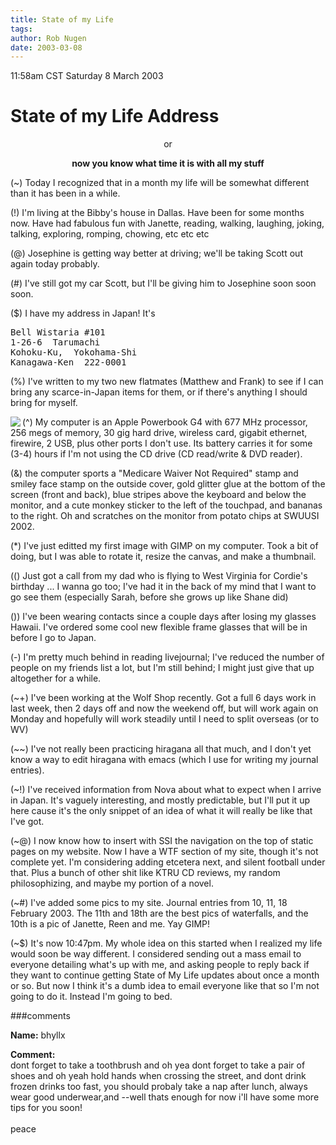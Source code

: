 ```yaml
---
title: State of my Life
tags: 
author: Rob Nugen
date: 2003-03-08
---
```


<p class=date>11:58am CST Saturday 8 March 2003</p>

<h1>State of my Life Address</h1>

<p><center>or</center></p>

<p><center><b>now you know what time it is with all my stuff</b></center></p>

<p>(~) Today I recognized that in a month my life will be somewhat
different than it has been in a while.</p>

<p>(!) I'm living at the Bibby's house in Dallas.  Have been for some
months now.  Have had fabulous fun with Janette, reading, walking,
laughing, joking, talking, exploring, romping, chowing, etc etc
etc</p>

<p>(@) Josephine is getting way better at driving; we'll be taking
Scott out again today probably.</p>

<p>(#) I've still got my car Scott, but I'll be giving him to
Josephine soon soon soon.</p>

<p>($) I have my address in Japan!  It's
<pre>
Bell Wistaria #101
1-26-6  Tarumachi
Kohoku-Ku,  Yokohama-Shi
Kanagawa-Ken  222-0001
</pre></p>

<p>(%) I've written to my two new flatmates (Matthew and Frank) to see
if I can bring any scarce-in-Japan items for them, or if there's
anything I should bring for myself.</p>

<p>(^) <a href="/images/hardware/laptop/PowerBook_G4/computer_monkey.jpg"><img
src="/images/hardware/laptop/PowerBook_G4/thumbs/computer_monkey.jpg" align=left
border=0></a> My computer is an Apple Powerbook G4 with 677 MHz
processor, 256 megs of memory, 30 gig hard drive, wireless card,
gigabit ethernet, firewire, 2 USB, plus other ports I don't use.  Its
battery carries it for some (3-4) hours if I'm not using the CD drive
(CD read/write & DVD reader).</p>

<p>(&) the computer sports a "Medicare Waiver Not Required" stamp and
smiley face stamp on the outside cover, gold glitter glue at the
bottom of the screen (front and back), blue stripes above the keyboard
and below the monitor, and a cute monkey sticker to the left of the
touchpad, and bananas to the right.  Oh and scratches on the monitor
from potato chips at SWUUSI 2002.</p>

<p>(*) I've just editted my first image with GIMP on my computer.
Took a bit of doing, but I was able to rotate it, resize the canvas,
and make a thumbnail.</p>

<p>(() Just got a call from my dad who is flying to West Virginia for
Cordie's birthday ... I wanna go too; I've had it in the back of my
mind that I want to go see them (especially Sarah, before she grows up
like Shane did)</p>

<p>()) I've been wearing contacts since a couple days after losing my
glasses Hawaii.  I've ordered some cool new flexible frame glasses
that will be in before I go to Japan.</p>

<p>(-) I'm pretty much behind in reading livejournal; I've reduced the
number of people on my friends list a lot, but I'm still behind;  I
might just give that up altogether for a while.</p>

<p>(~+) I've been working at the Wolf Shop recently.  Got a full 6
days work in last week, then 2 days off and now the weekend off, but
will work again on Monday and hopefully will work steadily until I
need to split overseas (or to WV)</p>

<p>(~~) I've not really been practicing hiragana all that much, and I
don't yet know a way to edit hiragana with emacs (which I use for
writing my journal entries).</p>

<p>(~!) I've received information from Nova about what to expect when
I arrive in Japan.  It's vaguely interesting, and mostly predictable,
but I'll put it up here cause it's the only snippet of an idea of what
it will really be like that I've got.</p>

<p>(~@) I now know how to insert with SSI the navigation on the top of
static pages on my website.  Now I have a WTF section of my site,
though it's not complete yet.  I'm considering adding etcetera next,
and silent football under that.  Plus a bunch of other shit like KTRU
CD reviews, my random philosophizing, and maybe my portion of a
novel.</p>

<p>(~#) I've added some pics to my site.  Journal entries from 10, 11,
18 February 2003.  The 11th and 18th are the best pics of waterfalls,
and the 10th is a pic of Janette, Reen and me.  Yay GIMP!</p>

<p>(~$) It's now 10:47pm.  My whole idea on this started when I
realized my life would soon be way different.  I considered sending
out a mass email to everyone detailing what's up with me, and asking
people to reply back if they want to continue getting State of My Life
updates about once a month or so.  But now I think it's a dumb idea to
email everyone like that so I'm not going to do it.  Instead I'm going
to bed.</p>

###comments

<p><b>Name:</b> bhyllx

<p><b>Comment:</b>
<br>dont forget to take a toothbrush and oh yea dont forget to take a pair of shoes and  oh yeah hold hands when crossing the street, and dont drink frozen drinks too fast, you should probaly take a nap after lunch, always wear good underwear,and --well thats enough for now i'll have some more tips for you soon!<br>
<br>
peace<br>
